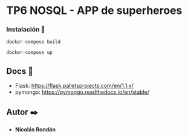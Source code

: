 # TP6 NOSQL - APP de superheroes

### Instalación 🔧

```
docker-compose build
```
```
docker-compose up
```

## Docs 📖
* Flask: https://flask.palletsprojects.com/en/1.1.x/
* pymongo: https://pymongo.readthedocs.io/en/stable/

## Autor ✒️
* **Nicolás Rondán**
